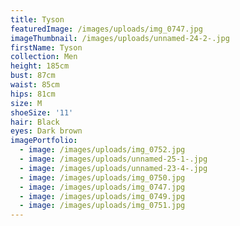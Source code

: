 ```yaml
---
title: Tyson
featuredImage: /images/uploads/img_0747.jpg
imageThumbnail: /images/uploads/unnamed-24-2-.jpg
firstName: Tyson
collection: Men
height: 185cm
bust: 87cm
waist: 85cm
hips: 81cm
size: M
shoeSize: '11'
hair: Black
eyes: Dark brown
imagePortfolio:
  - image: /images/uploads/img_0752.jpg
  - image: /images/uploads/unnamed-25-1-.jpg
  - image: /images/uploads/unnamed-23-4-.jpg
  - image: /images/uploads/img_0750.jpg
  - image: /images/uploads/img_0747.jpg
  - image: /images/uploads/img_0749.jpg
  - image: /images/uploads/img_0751.jpg
---
```


